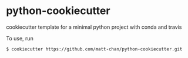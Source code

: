 # python-cookiecutter
cookiecutter template for a minimal python project with conda and travis

To use, run
```
$ cookiecutter https://github.com/matt-chan/python-cookiecutter.git
```
